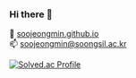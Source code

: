 ### Hi there 👋

🌱 <a href="soojeongmin.github.io" target="_blank"> soojeongmin.github.io <a></br>
📫 soojeongmin@soongsil.ac.kr

[![Solved.ac Profile](http://mazassumnida.wtf/api/v2/generate_badge?boj=soojeong)](https://solved.ac/soojeong/)
